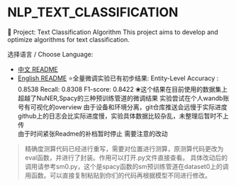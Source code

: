 # NLP_TEXT_CLASSIFICATION
📌 Project: Text Classification Algorithm This project aims to develop and optimize algorithms for text classification.

选择语言 / Choose Language:
- [中文 README](./Readme/README_zh.md)
- [English README](./Readme/README_en.md)
⭐全量微调实验已有初步结果:
  Entity-Level Accuracy : 0.8538
  Recall: 0.8308
  F1-score: 0.8422
❀这个结果在目前使用的数据集上超越了NuNER,Spacy的三种预训练管道的微调结果
实验尝试在个人wandb账号有可视化的overview
由于设备和环境分离，git仓库推送会远慢于实际进度
github上的日志会比实际进度慢，实验具体数据比较杂乱，未整理后暂时不上传  
由于时间紧张Readme的补档暂时停止
需要注意的改动
>精确度测算代码已经进行重写，需要对位置进行测算，原测算代码更改为eval函数，并进行了封装。作用可以打开.py文件直接查看。
>具体改动后的调用请参考sm0.py，这个是spacy函数的sm预训练管道在dataset0上的调用函数。可以直接复制粘贴到你们的代码再根据模型不同进行修改。
